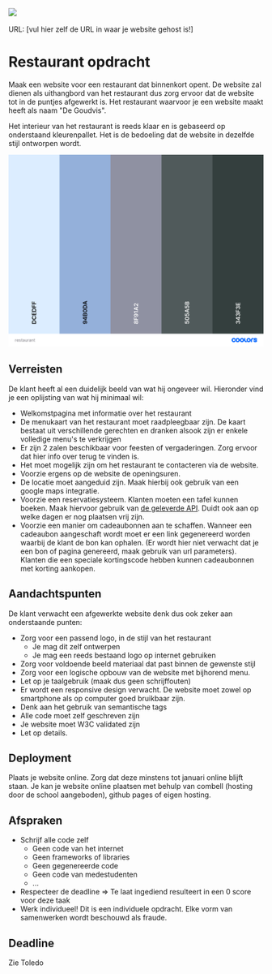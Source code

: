 <p><a href="../../actions"><img src="../../workflows/W3Validator/badge.svg"></a></p>

URL: [vul hier zelf de URL in waar je website gehost is!] 

# Restaurant opdracht
Maak een website voor een restaurant dat binnenkort opent. De website zal dienen als uithangbord van het restaurant dus zorg ervoor dat de website tot in de puntjes afgewerkt is. Het restaurant waarvoor je een website maakt heeft als naam "De Goudvis". 

Het interieur van het restaurant is reeds klaar en is gebaseerd op onderstaand kleurenpallet. Het is de bedoeling dat de website in dezelfde stijl ontworpen wordt.

![](/restaurant.png)

## Verreisten
De klant heeft al een duidelijk beeld van wat hij ongeveer wil. Hieronder vind je een oplijsting van wat hij minimaal wil:
* Welkomstpagina met informatie over het restaurant
* De menukaart van het restaurant moet raadpleegbaar zijn. De kaart bestaat uit verschillende gerechten en dranken alsook zijn er enkele volledige menu's te verkrijgen
* Er zijn 2 zalen beschikbaar voor feesten of vergaderingen. Zorg ervoor dat hier info over terug te vinden is.
* Het moet mogelijk zijn om het restaurant te contacteren via de website.
* Voorzie ergens op de website de openingsuren.
* De locatie moet aangeduid zijn. Maak hierbij ook gebruik van een google maps integratie.
* Voorzie een reservatiesysteem. Klanten moeten een tafel kunnen boeken. Maak hiervoor gebruik van [de geleverde API](restaurantAPI.http). Duidt ook aan op welke dagen er nog plaatsen vrij zijn. 
* Voorzie een manier om cadeaubonnen aan te schaffen. Wanneer een cadeaubon aangeschaft wordt moet er een link gegenereerd worden waarbij de klant de bon kan ophalen. (Er wordt hier niet verwacht dat je een bon of pagina genereerd, maak gebruik van url parameters). Klanten die een speciale kortingscode hebben kunnen cadeaubonnen met korting aankopen.


## Aandachtspunten
De klant verwacht een afgewerkte website denk dus ook zeker aan onderstaande punten:
* Zorg voor een passend logo, in de stijl van het restaurant
  * Je mag dit zelf ontwerpen
  * Je mag een reeds bestaand logo op internet gebruiken
* Zorg voor voldoende beeld materiaal dat past binnen de gewenste stijl
* Zorg voor een logische opbouw van de website met bijhorend menu.
* Let op je taalgebruik (maak dus geen schrijffouten)
* Er wordt een responsive design verwacht. De website moet zowel op smartphone als op computer goed bruikbaar zijn.
* Denk aan het gebruik van semantische tags
* Alle code moet zelf geschreven zijn
* Je website moet W3C validated zijn
* Let op details.

## Deployment
Plaats je website online. Zorg dat deze minstens tot januari online blijft staan.
Je kan je website online plaatsen met behulp van combell (hosting door de school aangeboden), github pages of eigen hosting.

## Afspraken
* Schrijf alle code zelf
  * Geen code van het internet
  * Geen frameworks of libraries
  * Geen gegenereerde code
  * Geen code van medestudenten
  * ...
* Respecteer de deadline => Te laat ingediend resulteert in een 0 score voor deze taak
* Werk individueel! Dit is een individuele opdracht. Elke vorm van samenwerken wordt beschouwd als fraude.

## Deadline
Zie Toledo



